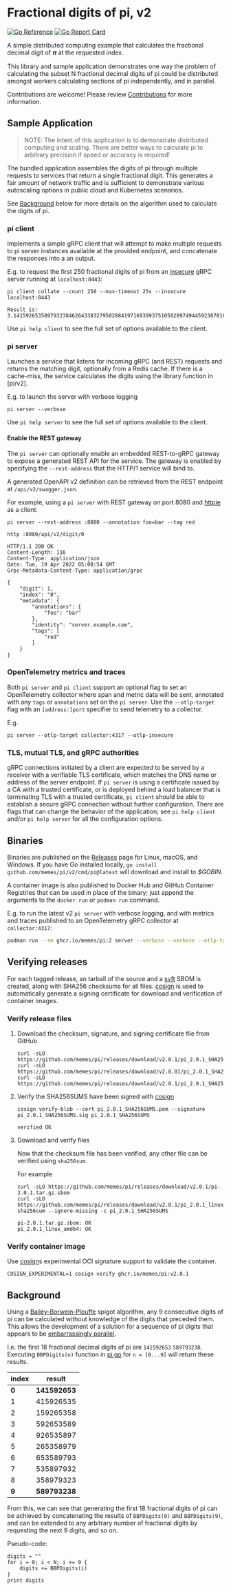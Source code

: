 # Fractional digits of pi, v2

[![Go Reference](https://pkg.go.dev/badge/github.com/memes/pi/v2.svg)](https://pkg.go.dev/github.com/memes/pi/v2)
[![Go Report Card](https://goreportcard.com/badge/github.com/memes/pi/v2)](https://goreportcard.com/report/github.com/memes/pi/v2)

A simple distributed computing example that calculates the fractional decimal digit of
&#x1D745; at the requested index.

This library and sample application demonstrates one way the problem of calculating
the subset N fractional decimal digits of pi could be distributed amongst workers
calculating sections of pi independently, and in parallel.

Contributions are welcome! Please review [Contributions](CONTRIBUTING.md) for
more information.

## Sample Application

> NOTE: The intent of this application is to demonstrate distributed computing
> and scaling. There are better ways to calculate pi to arbitrary precision if
> speed or accuracy is required!

The bundled application assembles the digits of pi through multiple requests to
services that return a single fractional digit. This generates a fair amount of
network traffic and is sufficient to demonstrate various autoscaling options in
public cloud and Kubernetes scenarios.

See [Background](#background) below for more details on the algorithm used to
calculate the digits of pi.

### pi client

Implements a simple gRPC client that will attempt to make multiple requests
to pi server instances available at the provided endpoint, and concatenate the
responses into a an output.

E.g. to request the first 250 fractional digits of pi from an [insecure](#tls-mutual-tls-and-grpc-authorities) gRPC server
running at `localhost:8443`:

```shell
pi client collate --count 250 --max-timeout 25s --insecure localhost:8443
```

```text
Result is: 3.1415926535897932384626433832795028841971693993751058209749445923078164062862089986280348253421170679821480865132823066470938446095505822317253594081284811174502841027019385211055596446229489549303819644288109756659334461284756482337867831652712019091
```

Use `pi help client` to see the full set of options available to the client.

### pi server

Launches a service that listens for incoming gRPC (and REST) requests and returns
the matching digit, optionally from a Redis cache. If there is a cache-miss, the
service calculates the digits using the library function in [pi/v2].

E.g. to launch the server with verbose logging

```shell
pi server --verbose
```

Use `pi help server` to see the full set of options available to the client.

#### Enable the REST gateway

The `pi server` can optionally enable an embedded REST-to-gRPC gateway to expose
a generated REST API for the service. The gateway is enabled by specifying the
`--rest-address` that the HTTP/1 service will bind to.

A generated OpenAPI v2 definition can be retrieved from the REST endpoint
at `/api/v2/swagger.json`.

For example, using a `pi server` with REST gateway on port 8080 and [httpie] as
a client:

```shell
pi server --rest-address :8080 --annotation foo=bar --tag red
```

```shell
http :8080/api/v2/digit/0
```

```text
HTTP/1.1 200 OK
Content-Length: 116
Content-Type: application/json
Date: Tue, 19 Apr 2022 05:00:54 GMT
Grpc-Metadata-Content-Type: application/grpc

{
    "digit": 1,
    "index": "0",
    "metadata": {
        "annotations": {
            "foo": "bar"
        },
        "identity": "server.example.com",
        "tags": [
            "red"
        ]
    }
}
```

### OpenTelemetry metrics and traces

Both `pi server` and `pi client` support an optional flag to set an OpenTelemetry
collector where span and metric data will be sent, annotated with any `tags` or
`annotations` set on the `pi server`. Use the `--otlp-target` flag with an
`[address:]port` specifier to send telemetry to a collector.

E.g.

```shell
pi server --otlp-target collector:4317 --otlp-insecure
```

### TLS, mutual TLS, and gRPC authorities

gRPC connections initiated by a client are expected to be served by a receiver
with a verifiable TLS certificate, which matches the DNS name or address of the
server endpoint. If `pi server` is using a certificate issued by a CA with a trusted
certificate, or is deployed behind a load balancer that is terminating TLS with
a trusted certificate, `pi client` should be able to establish a secure gRPC
connection without further configuration. There are flags that can change the
behavior of the application; see `pi help client` and/or `pi help server` for
all the configuration options.

## Binaries

Binaries are published on the [Releases] page for Linux, macOS, and Windows. If
you have Go installed locally, `go install github.com/memes/pi/v2/cmd/pi@latest`
will download and install to *$GOBIN*.

A container image is also published to Docker Hub and GitHub Container Registries
that can be used in place of the binary; just append the arguments to the
`docker run` or `podman run` command.

E.g. to run the latest v2 `pi server` with verbose logging, and with metrics and
traces published to an OpenTelemetry gRPC collector at `collector:4317`:

```sh
podman run --rm ghcr.io/memes/pi:2 server --verbose --verbose --otlp-target collector:4317
```

## Verifying releases

For each tagged release, an tarball of the source and a [syft] SBOM is created,
along with SHA256 checksums for all files. [cosign] is used to automatically generate
a signing certificate for download and verification of container images.

### Verify release files

1. Download the checksum, signature, and signing certificate file from GitHub

   ```shell
   curl -sLO https://github.com/memes/pi/releases/download/v2.0.1/pi_2.0.1_SHA256SUMS
   curl -sLO https://github.com/memes/pi/releases/download/v2.0.01/pi_2.0.1_SHA256SUMS.sig
   curl -sLO https://github.com/memes/pi/releases/download/v2.0.1/pi_2.0.1_SHA256SUMS.pem
   ```

2. Verify the SHA256SUMS have been signed with [cosign]

   ```shell
   cosign verify-blob --cert pi_2.0.1_SHA256SUMS.pem --signature pi_2.0.1_SHA256SUMS.sig pi_2.0.1_SHA256SUMS
   ```

   ```text
   verified OK
   ```

3. Download and verify files

   Now that the checksum file has been verified, any other file can be verified using `sha256sum`.

   For example

   ```shell
   curl -sLO https://github.com/memes/pi/releases/download/v2.0.1/pi-2.0.1.tar.gz.sbom
   curl -sLO https://github.com/memes/pi/releases/download/v2.0.1/pi_2.0.1_linux_amd64
   sha256sum --ignore-missing -c pi_2.0.1_SHA256SUMS
   ```

   ```text
   pi-2.0.1.tar.gz.sbom: OK
   pi_2.0.1_linux_amd64: OK
   ```

### Verify container image

Use [cosign]s experimental OCI signature support to validate the container.

```shell
COSIGN_EXPERIMENTAL=1 cosign verify ghcr.io/memes/pi:v2.0.1
```

## Background

Using a [Bailey-Borwein-Plouffe] spigot algorithm, any 9 consecutive digits of pi
can be calculated without knowledge of the digits that preceded them. This allows
the development of a solution for a sequence of pi digits that appears to be
[embarrassingly parallel].

I.e. the first 18 fractional decimal digits of pi are `141592653` `589793238`.
Executing `BBPDigits(n)` function in [pi.go](pi.go) for `n = [0...9]` will return
these results.

| index | result |
|-------|--------|
| **0** | **141592653** |
| 1 | 415926535 |
| 2 | 159265358 |
| 3 | 592653589 |
| 4 | 926535897 |
| 5 | 265358979 |
| 6 | 653589793 |
| 7 | 535897932 |
| 8 | 358979323 |
| **9** | **589793238** |

From this, we can see that generating the first 18 fractional digits of pi can be
achieved by concatenating the results of `BBPDigits(0)` and `BBPDigits(9)`, and
can be extended to any arbitrary number of fractional digits by requesting the
next 9 digits, and so on.

Pseudo-code:

```pseudo
digits = ""
for i = 0; i < N; i += 9 {
    digits += BBPDigits(i)
}
print digits
```

[Bailey-Borwein-Plouffe]: https://en.wikipedia.org/wiki/Bailey%E2%80%93Borwein%E2%80%93Plouffe_formula
[embarrassingly parallel]: https://en.wikipedia.org/wiki/Embarrassingly_parallel
[httpie]: https://github.com/httpie/httpie
[Releases]: https://github.com/memes/pi/releases
[cosign]: https://github.com/SigStore/cosign
[syft]: https://github.com/anchore/syft
